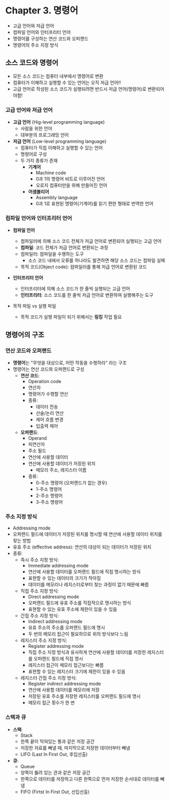 # Chapter 3. 명령어

- 고급 언어와 저급 언어
- 컴파일 언어와 인터프리터 언어
- 명령어를 구성하는 연산 코드와 오퍼랜드
- 명령어의 주소 지정 방식

## 소스 코드와 명령어

- 모든 소스 코드는 컴퓨터 내부에서 명령어로 변환
- 컴퓨터가 이해하고 실행할 수 있는 언어는 오직 저급 언어!!
- 고급 언어로 작성된 소스 코드가 실행되려면 반드시 저급 언어(명령어)로 변환되어야함!

### 고급 언어와 저급 언어

- **고급 언어** (Hig-level programming language)
  - 사람을 위한 언어
  - 대부분의 프로그래밍 언어
- **저급 언어** (Low-level programming language)
  - 컴퓨터가 직접 이해하고 실행할 수 있는 언어
  - 명령어로 구성
  - 두 가지 종류가 존재
    - **기계어**
      - Machine code
      - 0과 1의 명령어 비트로 이루어진 언어
      - 오로지 컴퓨터만을 위해 만들어진 언어
    - **어셈블리어**
      - Assembly language
      - 0과 1로 표현된 명령어(기계어)를 읽기 편한 형태로 번역한 언어

### 컴파일 언어와 인터프리터 언어

- **컴파일 언어**
  - 컴파일러에 의해 소스 코드 전체가 저급 언어로 변횐되어 실행되는 고급 언어
  - **컴파일**: 코드 전체가 저급 언어로 변환되는 과정
  - 컴파일러: 컴파일을 수행하는 도구
    - 소스 코드 내에서 오류를 하나라도 발견하면 해당 소스 코드는 컴파일 실패
  - 목적 코드(Object code): 컴파일러를 통해 저급 언어로 변환된 코드

- **인터프리터 언어**
  - 인터프리터에 의해 소스 코드가 한 줄씩 실행되는 고급 언어
  - **인터프리터**: 소스 코드를 한 줄씩 저급 언어로 변환하여 실행해주는 도구

- 목적 파일 vs 실행 파일
  - 목적 코드가 실행 파일이 되기 위해서는 **링킹** 작업 필요

## 명령어의 구조

### 연산 코드와 오퍼랜드

- **명령어**는 "무엇을 대상으로, 어떤 작동을 수행하라" 라는 구조
- 명령어는 연산 코드와 오퍼랜드로 구성
  - **연산 코드**:
    - Operation code
    - 연산자
    - 명령어가 수행할 연산
    - 종류:
      - 데이터 전송
      - 산술/논리 연산
      - 제어 흐름 변경
      - 입출력 제어
  - **오퍼랜드**:
    - Operand
    - 피연산자
    - 주소 필드
    - 연산에 사용할 데이터
    - 연산에 사용할 데이터가 저장된 위치
      - 메모리 주소, 레지스터 이름
    - 종류:
      - 0-주소 명령어 (오퍼랜드가 없는 경우)
      - 1-주소 명령어
      - 2-주소 명령어
      - 3-주소 명령어

### 주소 지정 방식

- Addressing mode
- 오퍼랜드 필드에 데이터가 저장된 위치를 명시할 때 연산에 사용할 데이터 위치를 찾는 방법
- 유효 주소 (effective address): 연산의 대상이 되는 데이터가 저장된 위치
- 종류:
  - 즉시 주소 지정 방식:
    - Immediate addressing mode
    - 연산에 사용할 데이터를 오퍼랜드 필드에 직접 명시하는 방식
    - 표현할 수 있는 데이터의 크기가 작아짐
    - 데이터를 메모리나 레지스터로부터 찾는 과정이 없기 때문에 빠름
  - 직접 주소 지정 방식:
    - Direct addressing mode
    - 오퍼랜드 필드에 유효 주소를 직접적으로 명시하는 방식
    - 표현할 수 있는 유효 주소에 제한이 있을 수 있음
  - 간접 주소 지정 방식:
    - Indirect addressing mode
    - 유효 주소의 주소를 오퍼랜드 필드에 명시
    - 두 번의 메모리 접근이 필요하므로 위의 방식보다 느림
  - 레지스터 주소 지정 방식:
    - Register addressing mode
    - 직접 주소 지정 방식과 유사하게 연산에 사용할 데이터를 저장한 레지스터를 오퍼랜드 필드에 직접 명시
    - 레지스터 접근이 메모리 접근보다는 빠름
    - 표현할 수 있는 레지스터 크기에 제한이 있을 수 있음
  - 레지스터 간접 주소 지정 방식:
    - Register indirect addressing mode
    - 연산에 사용할 데이터를 메모리에 저장
    - 저장된 유효 주소를 저장한 레지스터를 오퍼랜드 필드에 명시
    - 메모리 접근 횟수가 한 번

### 스택과 큐

- **스택**:
  - Stack
  - 한쪽 끝이 막혀있는 통과 같은 저장 공간
  - 저장한 자료를 빼낼 때, 마지막으로 저장한 데이터부터 빼냄
  - LIFO (Last In First Out, 후입선출)
- **큐**:
  - Queue
  - 양쪽이 뚫려 있는 관과 같은 저장 공간
  - 한쪽으로 데이터를 저장하고 다른 한쪽으로 먼저 저장한 순서대로 데이터를 빼냄
  - FIFO (Firtst In First Out, 선입선출)